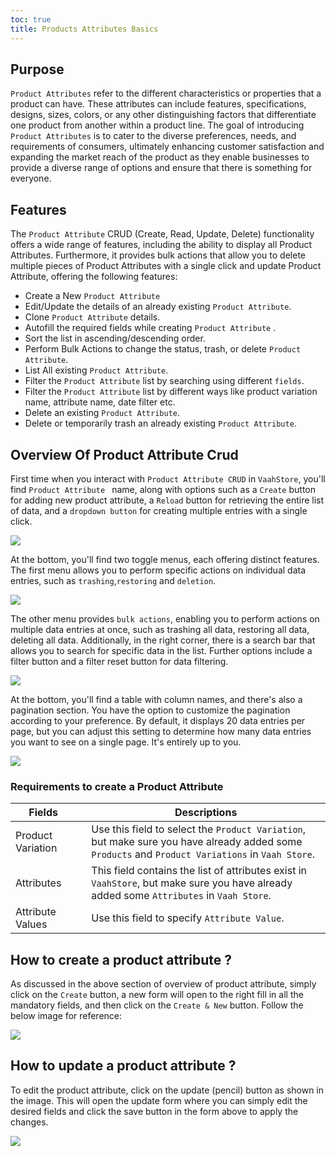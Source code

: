 ```yaml
---
toc: true
title: Products Attributes Basics
---
```


## Purpose

`Product Attributes` refer to the different characteristics or properties that a product can have. These attributes can include features,
specifications, designs, sizes, colors, or any other distinguishing factors that differentiate one product from another within a product
line. The goal of introducing `Product Attributes` is to cater to the diverse preferences, needs, and requirements of consumers, ultimately
enhancing customer satisfaction and expanding the market reach of the product as they enable businesses to provide a diverse range of options
and ensure that there is something for everyone.

## Features

The `Product Attribute` CRUD (Create, Read, Update, Delete) functionality offers a wide range of features,
including the ability to display all Product Attributes. Furthermore, it provides bulk actions that allow you
to delete multiple pieces of Product Attributes with a single click and update Product Attribute, offering the following features:

- Create a New `Product Attribute`
- Edit/Update the details of an already existing `Product Attribute`.
- Clone `Product Attribute` details.
- Autofill the required fields while creating `Product Attribute` .
- Sort the list in ascending/descending order.
- Perform Bulk Actions to change the status, trash, or delete `Product Attribute`.
- List All existing `Product Attribute`.
- Filter the `Product Attribute` list by searching using different `fields`.
- Filter the `Product Attribute` list by different ways like product variation name, attribute name, date filter etc.
- Delete an existing `Product Attribute`.
- Delete or temporarily trash an already existing `Product Attribute`.


## Overview Of Product Attribute Crud

First time when you interact with `Product Attribute CRUD` in `VaahStore`,
you'll find  `Product Attribute ` name, along with options such as a `Create` button for adding new product attribute,
a `Reload` button for retrieving the entire list of data, and a `dropdown button` for creating multiple entries with a single click.

<img src="/images/product-attribute/product-attribute-1.png">


At the bottom, you'll find two toggle menus, each offering distinct features.
The first menu allows you to perform specific actions on individual data entries, such as `trashing`,`restoring` and `deletion`.

<img src="/images/product-attribute/product-attribute-2.png">

The other menu provides `bulk actions`, enabling you to perform actions on multiple data entries at once, such as trashing all data, restoring all data, deleting all data. Additionally, in the right corner,
there is a search bar that allows you to search for specific data in the list. Further options include a filter button and a filter reset button for data filtering.

<img src="/images/product-attribute/product-attribute-3.png">

At the bottom, you'll find a table with column names, and there's also a pagination section.
You have the option to customize the pagination according to your preference.
By default, it displays 20 data entries per page, but you can adjust this setting to determine how many data entries you want to see on a single page.
It's entirely up to you.

<img src="/images/product-attribute/product-attribute-4.png">

### Requirements to create a Product Attribute

| Fields         |      | Descriptions                                      |
| ------------ | ---- | -------------------------------------------- |
| Product Variation         |      |  Use this field to select the `Product Variation`, but make sure you have already added some `Products` and `Product Variations` in `Vaah Store`.
| Attributes    |      | This field contains the list of attributes exist in `VaahStore`, but make sure you have already added some `Attributes` in `Vaah Store`.    |
| Attribute Values         |      | Use this field to specify `Attribute Value`.         |


## How to create a product attribute ?

As discussed in the above section of overview of product attribute, simply click on the `Create` button, a new form will open
to the right fill in all the mandatory fields, and then click on the
`Create & New` button. Follow the below image for reference:

<img src="/images/product-attribute/product-attribute-5.png">



## How to update a product attribute ?

To edit the product attribute, click on the update (pencil) button as shown in the image.
This will open the update form where you can simply edit the desired fields and click the save button in the form above to apply the changes.

<img src="/images/product-attribute/product-attribute-6.png">






